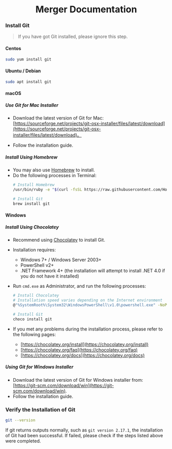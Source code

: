 <h1 align="center">Merger Documentation</h1>

### Install Git
> If you have got Git installed, please ignore this step.

#### Centos
```bash
sudo yum install git
```

#### Ubuntu / Debian
```bash
sudo apt install git 
```

#### macOS
##### Use Git for Mac Installer 
- Download the latest version of Git for Mac:[https://sourceforge.net/projects/git-osx-installer/files/latest/download](https://sourceforge.net/projects/git-osx-installer/files/latest/download)。

- Follow the installation guide.

##### Install Using Homebrew
- You may also use [Homebrew](https://brew.sh) to install.
- Do the following processes in Terminal:
  ```bash
  # Install Homebrew
  /usr/bin/ruby -e "$(curl -fsSL https://raw.githubusercontent.com/Homebrew/install/master/install)"

  # Install Git
  brew install git
  ```
#### Windows
##### Install Using Chocolatey
- Recommend using [Chocolatey](https://chocolatey.org) to install Git.
- Installation requires:
  - Windows 7+ / Windows Server 2003+
  - PowerShell v2+
  - .NET Framework 4+ (the installation will attempt to install .NET 4.0 if you do not have it installed)

- Run `cmd.exe` as Administrator, and run the following processes:

  ```bash
  # Install Chocolatey
  # Installation speed varies depending on the Internet environment
  @"%SystemRoot%\System32\WindowsPowerShell\v1.0\powershell.exe" -NoProfile -InputFormat None -ExecutionPolicy Bypass -Command "iex ((New-Object System.Net.WebClient).DownloadString('https://chocolatey.org/install.ps1'))" && SET "PATH=%PATH%;%ALLUSERSPROFILE%\chocolatey\bin"

  # Install Git
  choco install git
  ```

- If you met any problems during the installation process, please refer to the following pages:
  - [https://chocolatey.org/install](https://chocolatey.org/install)
  - [https://chocolatey.org/faq](https://chocolatey.org/faq)
  - [https://chocolatey.org/docs](https://chocolatey.org/docs)

##### Using Git for Windows Installer
- Download the latest version of Git for Windows installer from: [https://git-scm.com/download/win](https://git-scm.com/download/win).
- Follow the installation guide.

### Verify the Installation of Git

```bash
git --version
```

If git returns outputs normally, such as `git version 2.17.1`, the installation of Git had been successful. If failed, please check if the steps listed above were completed.